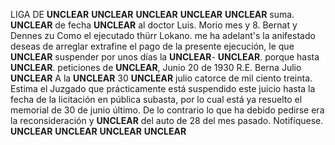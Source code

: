 LIGA DE
**UNCLEAR**
**UNCLEAR**
**UNCLEAR**
**UNCLEAR**
**UNCLEAR**
suma.
**UNCLEAR** de fecha **UNCLEAR**
al doctor Luis.
Morio mes y
8. Bernat y
Dennes zu
Como el ejecutado thürr Lokano.
me ha
adelant's la
anifestado deseas de arreglar extrafine el pago de la
presente ejecución, le que
**UNCLEAR** suspender por unos días la **UNCLEAR**-
**UNCLEAR**.
porque
hasta **UNCLEAR**.
peticiones de
**UNCLEAR**, Junio 20 de 1930
R.E. Berna
Julio
**UNCLEAR**
A la **UNCLEAR**
30
**UNCLEAR**
julio catorce de mil ciento treinta.
Estima el Juzgado que prácticamente está suspendido
este juicio hasta la fecha de la licitación en pública
subasta, por lo cual está ya resuelto el memorial de 30
de junio último. De lo contrario lo que ha debido pedirse era la
reconsideración y **UNCLEAR** del auto de 28 del mes pasado.
Notifíquese.
**UNCLEAR**
**UNCLEAR**
**UNCLEAR**
**UNCLEAR**
